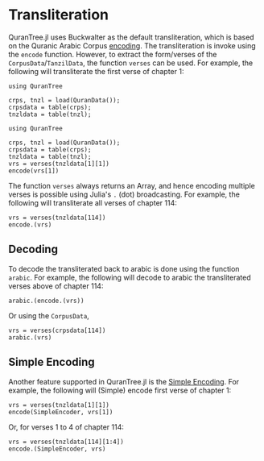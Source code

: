 Transliteration
=====
QuranTree.jl uses Buckwalter as the default transliteration, which is based on the Quranic Arabic Corpus [encoding](https://corpus.quran.com/java/buckwalter.jsp). The transliteration is invoke using the `encode` function. However, to extract the form/verses of the `CorpusData`/`TanzilData`, the function `verses` can be used. For example, the following will transliterate the first verse of chapter 1:
```@setup abc
using QuranTree

crps, tnzl = load(QuranData());
crpsdata = table(crps);
tnzldata = table(tnzl);
```

```@repl
using QuranTree

crps, tnzl = load(QuranData());
crpsdata = table(crps);
tnzldata = table(tnzl);
vrs = verses(tnzldata[1][1])
encode(vrs[1])
```
The function `verses` always returns an Array, and hence encoding multiple verses is possible using Julia's `.` (dot) broadcasting. For example, the following will transliterate all verses of chapter 114:
```@repl abc
vrs = verses(tnzldata[114])
encode.(vrs)
```
## Decoding
To decode the transliterated back to arabic is done using the function `arabic`. For example, the following will decode to arabic the transliterated verses above of chapter 114:
```@repl abc
arabic.(encode.(vrs))
```
Or using the `CorpusData`, 
```@repl abc
vrs = verses(crpsdata[114])
arabic.(vrs)
```

## Simple Encoding
Another feature supported in QuranTree.jl is the [Simple Encoding](https://corpus.quran.com/java/simpleencoding.jsp). For example, the following will (Simple) encode first verse of chapter 1:
```@repl abc
vrs = verses(tnzldata[1][1])
encode(SimpleEncoder, vrs[1])
```
Or, for verses 1 to 4 of chapter 114:
```@repl abc
vrs = verses(tnzldata[114][1:4])
encode.(SimpleEncoder, vrs)
```